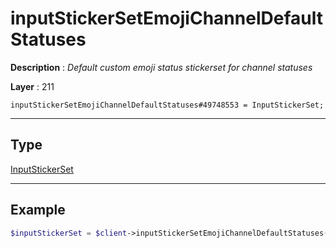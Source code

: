 # inputStickerSetEmojiChannelDefaultStatuses

**Description** : *Default custom emoji status stickerset for channel statuses*

**Layer** : 211

```tl
inputStickerSetEmojiChannelDefaultStatuses#49748553 = InputStickerSet;
```

---

## Type

[InputStickerSet](type/InputStickerSet)

---

## Example

```php
$inputStickerSet = $client->inputStickerSetEmojiChannelDefaultStatuses();
```